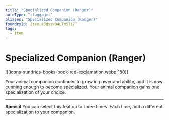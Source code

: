 ```yaml
---
title: "Specialized Companion (Ranger)"
noteType: ":luggage:"
aliases: "Specialized Companion (Ranger)"
foundryId: Item.e3dsswD4LTmSTi7T
tags:
  - Item
---
```


# Specialized Companion (Ranger)
![[icons-sundries-books-book-red-exclamation.webp|150]]

Your animal companion continues to grow in power and ability, and it is now cunning enough to become specialized. Your animal companion gains one specialization of your choice.

* * *

**Special** You can select this feat up to three times. Each time, add a different specialization to your companion.

